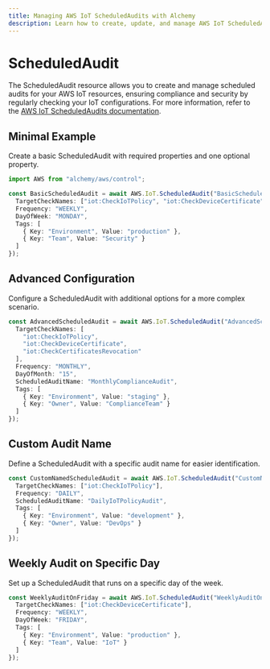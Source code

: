 ```yaml
---
title: Managing AWS IoT ScheduledAudits with Alchemy
description: Learn how to create, update, and manage AWS IoT ScheduledAudits using Alchemy Cloud Control.
---
```


# ScheduledAudit

The ScheduledAudit resource allows you to create and manage scheduled audits for your AWS IoT resources, ensuring compliance and security by regularly checking your IoT configurations. For more information, refer to the [AWS IoT ScheduledAudits documentation](https://docs.aws.amazon.com/iot/latest/userguide/).

## Minimal Example

Create a basic ScheduledAudit with required properties and one optional property.

```ts
import AWS from "alchemy/aws/control";

const BasicScheduledAudit = await AWS.IoT.ScheduledAudit("BasicScheduledAudit", {
  TargetCheckNames: ["iot:CheckIoTPolicy", "iot:CheckDeviceCertificate"],
  Frequency: "WEEKLY",
  DayOfWeek: "MONDAY",
  Tags: [
    { Key: "Environment", Value: "production" },
    { Key: "Team", Value: "Security" }
  ]
});
```

## Advanced Configuration

Configure a ScheduledAudit with additional options for a more complex scenario.

```ts
const AdvancedScheduledAudit = await AWS.IoT.ScheduledAudit("AdvancedScheduledAudit", {
  TargetCheckNames: [
    "iot:CheckIoTPolicy",
    "iot:CheckDeviceCertificate",
    "iot:CheckCertificatesRevocation"
  ],
  Frequency: "MONTHLY",
  DayOfMonth: "15",
  ScheduledAuditName: "MonthlyComplianceAudit",
  Tags: [
    { Key: "Environment", Value: "staging" },
    { Key: "Owner", Value: "ComplianceTeam" }
  ]
});
```

## Custom Audit Name

Define a ScheduledAudit with a specific audit name for easier identification.

```ts
const CustomNamedScheduledAudit = await AWS.IoT.ScheduledAudit("CustomNamedScheduledAudit", {
  TargetCheckNames: ["iot:CheckIoTPolicy"],
  Frequency: "DAILY",
  ScheduledAuditName: "DailyIoTPolicyAudit",
  Tags: [
    { Key: "Environment", Value: "development" },
    { Key: "Owner", Value: "DevOps" }
  ]
});
```

## Weekly Audit on Specific Day

Set up a ScheduledAudit that runs on a specific day of the week.

```ts
const WeeklyAuditOnFriday = await AWS.IoT.ScheduledAudit("WeeklyAuditOnFriday", {
  TargetCheckNames: ["iot:CheckDeviceCertificate"],
  Frequency: "WEEKLY",
  DayOfWeek: "FRIDAY",
  Tags: [
    { Key: "Environment", Value: "production" },
    { Key: "Team", Value: "IoT" }
  ]
});
```